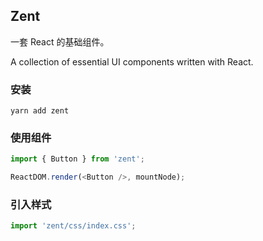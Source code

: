 ## Zent

一套 React 的基础组件。

A collection of essential UI components written with React.

### 安装

```shell
yarn add zent
```

### 使用组件

```js
import { Button } from 'zent';

ReactDOM.render(<Button />, mountNode);
```

### 引入样式

```js
import 'zent/css/index.css';
```

